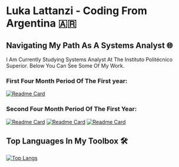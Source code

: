 <h1>Luka Lattanzi - Coding From Argentina 🇦🇷</h1>

<h2>Navigating My Path As A Systems Analyst 🌐</h2>

<p>I Am Currently Studying Systems Analyst At The Instituto Politécnico Superior. Below You Can See Some Of My Work.</p>

<h3>First Four Month Period Of The First year:</h3>

[![Readme Card](https://github-readme-stats.vercel.app/api/pin/?username=LukaLattanzi&repo=Taller-Programacion-I&theme=dark)](https://github.com/LukaLattanzi/Taller-Programacion-I)

<h3>Second Four Month Period Of The First Year:</h3>

[![Readme Card](https://github-readme-stats.vercel.app/api/pin/?username=LukaLattanzi&repo=Taller-Programacion-II&theme=dark)](https://github.com/LukaLattanzi/Taller-Programacion-II)
[![Readme Card](https://github-readme-stats.vercel.app/api/pin/?username=LukaLattanzi&repo=Algoritmos-Y-Estructuras-De-Datos-I&theme=dark)](https://github.com/LukaLattanzi/Algoritmos-Y-Estructuras-De-Datos-I)
[![Readme Card](https://github-readme-stats.vercel.app/api/pin/?username=LukaLattanzi&repo=Arquitecura-De-Las-Computadoras-I&theme=dark)](https://github.com/LukaLattanzi/Arquitecura-De-Las-Computadoras-I)

<h2>Top Languages In My Toolbox 🛠️</h2>

[![Top Langs](https://github-readme-stats.vercel.app/api/top-langs/?username=LukaLattanzi&langs_count=10&theme=dark&layout=donut)](https://github.com/anuraghazra/github-readme-stats)
